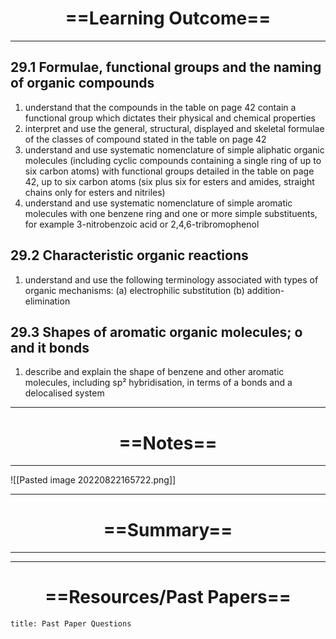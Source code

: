 # <center> ==Learning Outcome==  </center>
___
## 29.1 Formulae, functional groups and the naming of organic compounds
1. understand that the compounds in the table on page 42 contain a functional group which dictates their physical and chemical properties
2. interpret and use the general, structural, displayed and skeletal formulae of the classes of compound stated in the table on page 42
3. understand and use systematic nomenclature of simple aliphatic organic molecules (including cyclic compounds containing a single ring of up to six carbon atoms) with functional groups detailed in the table on page 42, up to six carbon atoms (six plus six for esters and amides, straight chains only for esters and nitriles)
4. understand and use systematic nomenclature of simple aromatic molecules with one benzene ring and one or more simple substituents, for example 3-nitrobenzoic acid or 2,4,6-tribromophenol
## 29.2 Characteristic organic reactions
1. understand and use the following terminology associated with types of organic mechanisms:
(a) electrophilic substitution
(b) addition-elimination
## 29.3 Shapes of aromatic organic molecules; o and it bonds
1. describe and explain the shape of benzene and other aromatic molecules, including sp² hybridisation, in terms of a bonds and a delocalised system


___

# <center> ==Notes==  </center>
___
![[Pasted image 20220822165722.png]]


___

# <center> ==Summary==  </center>
___



___



# <center> ==Resources/Past Papers==  </center>
```ad-note
title: Past Paper Questions



```

